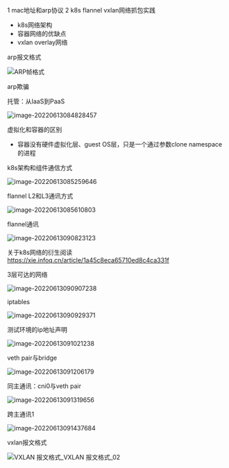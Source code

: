 1 mac地址和arp协议
2 k8s flannel vxlan网络抓包实践

- k8s网络架构
- 容器网络的优缺点
- vxlan overlay网络

arp报文格式

![ARP帧格式](https://img-blog.csdn.net/20170512131909950?watermark/2/text/aHR0cDovL2Jsb2cuY3Nkbi5uZXQvdTAxMTc4NDQ5NQ==/font/5a6L5L2T/fontsize/400/fill/I0JBQkFCMA==/dissolve/70/gravity/SouthEast)

arp欺骗

托管：从IaaS到PaaS

![image-20220613084828457](C:\Users\xjshen\AppData\Roaming\Typora\typora-user-images\image-20220613084828457.png)

虚拟化和容器的区别

- 容器没有硬件虚拟化层、guest OS层，只是一个通过参数clone namespace的进程

k8s架构和组件通信方式

![image-20220613085259646](C:\Users\xjshen\AppData\Roaming\Typora\typora-user-images\image-20220613085259646.png)

flannel L2和L3通讯方式

![image-20220613085610803](C:\Users\xjshen\AppData\Roaming\Typora\typora-user-images\image-20220613085610803.png)

flannel通讯

![image-20220613090823123](C:\Users\xjshen\AppData\Roaming\Typora\typora-user-images\image-20220613090823123.png)

关于k8s网络的衍生阅读
https://xie.infoq.cn/article/1a45c8eca65710ed8c4ca331f

3层可达的网络

![image-20220613090907238](C:\Users\xjshen\AppData\Roaming\Typora\typora-user-images\image-20220613090907238.png)

iptables

![image-20220613090929371](C:\Users\xjshen\AppData\Roaming\Typora\typora-user-images\image-20220613090929371.png)

测试环境的ip地址声明

![image-20220613091021238](C:\Users\xjshen\AppData\Roaming\Typora\typora-user-images\image-20220613091021238.png)

veth pair与bridge

![image-20220613091206179](C:\Users\xjshen\AppData\Roaming\Typora\typora-user-images\image-20220613091206179.png)

同主通讯：cni0与veth pair

![image-20220613091319656](C:\Users\xjshen\AppData\Roaming\Typora\typora-user-images\image-20220613091319656.png)

跨主通讯1

![image-20220613091437684](C:\Users\xjshen\AppData\Roaming\Typora\typora-user-images\image-20220613091437684.png)

vxlan报文格式

![VXLAN 报文格式_VXLAN 报文格式_02](https://s9.51cto.com/images/blog/202010/23/8b59c6a027f7dc752a2e01f75a5b45aa.png?x-oss-process=image/watermark,size_16,text_QDUxQ1RP5Y2a5a6i,color_FFFFFF,t_30,g_se,x_10,y_10,shadow_20,type_ZmFuZ3poZW5naGVpdGk=)